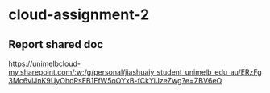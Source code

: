 # cloud-assignment-2

## Report shared doc
https://unimelbcloud-my.sharepoint.com/:w:/g/personal/jiashuaiy_student_unimelb_edu_au/ERzFg3Mc6vlJnK9UyOhdRsEB1FfW5oOYxB-fCkYiJzeZwg?e=ZBV6eO
